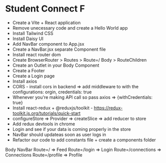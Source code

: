 # Student Connect F

- Create a Vite + React application
- Remove unecessary code and create a Hello World app
- Install Tailwind CSS
- Install Daisy UI
- Add NavBar component to App.jsx
- Create a NavBar.jsx separate Component file
- Install react router dom
- Create BrowserRouter > Routes > Route=/ Body > RouteChildren
- Create an Outlet in your Body Component 
- Create a Footer
- Create a Login page
- Install axios
- CORS - install cors in backend => add middleware to with the configurations: orgin, credentials: true
- Whenever you're making API call so pass axios => {withCredentials: true}
- Install react-redux + @reduxjs/toolkit - https://redux-toolkit.js.org/tutorials/quick-start
- configureStore => Provider => createSlice => add reducer to store
- Add redux devtools in chrome
- Login and see if your data is coming properly in the store 
- NavBar should updateas soon as user logs in
- Refactor our code to add constants file + create a components folder


Body
   NavBar
   Route=/ => Feed
   Route=/login => Login
   Route=/connections => Connections
   Route=/profile => Profile





